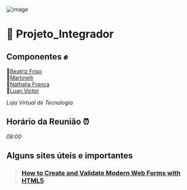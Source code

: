 ![image](https://user-images.githubusercontent.com/106767564/178024330-3f7b36d8-a161-4411-9a6d-42db4c14b697.png)  
# :pushpin: Projeto_Integrador
## Componentes  :fist:
🔗[Beatriz Friso](https://github.com/beatrizfriso)\
🔗[Martinelli](https://github.com/martinelli105)\
🔗[Nathalia França](https://github.com/nathrfranca)\
🔗[Luan Victor](https://github.com/LuanME)


*Loja Virtual de Tecnologia*
## Horário da Reunião :alarm_clock:

*08:00*

## Alguns sites úteis e importantes

> ### [How to Create and Validate Modern Web Forms with HTML5](https://www.freecodecamp.org/news/create-and-validate-modern-web-forms-html5/)
